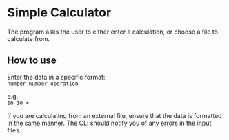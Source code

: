# Simple Calculator
The program asks the user to either enter a calculation, or choose a file to calculate from.

## How to use
Enter the data in a specific format:  
`number number operation`  

e.g.  
`10 10 +`

If you are calculating from an external file, ensure that the data is formatted in the same manner.
The CLI should notify you of any errors in the input files.